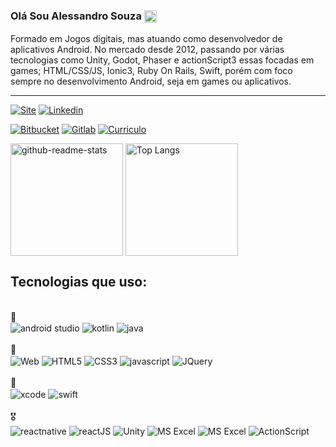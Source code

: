 ### Olá Sou Alessandro Souza <img align="center" alt="hi" width="20" src="https://raw.githubusercontent.com/kaueMarques/kaueMarques/master/hi.gif" />

Formado em Jogos digitais, mas atuando como desenvolvedor de aplicativos Android. No mercado desde 2012, passando por várias tecnologias como Unity, Godot, Phaser e actionScript3 essas focadas em games; HTML/CSS/JS, Ionic3, Ruby On Rails, Swift, porém com foco sempre no desenvolvimento Android, seja em games ou aplicativos.

----


[![Site](https://img.shields.io/badge/alesefs.github.io-000000?style=for-the-badge&logo=About.me&logoColor=white)](https://alesefs.github.io/)
[![Linkedin](https://img.shields.io/badge/LinkedIn-0077B5?style=for-the-badge&logo=linkedin&logoColor=white)](https://www.linkedin.com/in/alesefs/)

[![Bitbucket](https://img.shields.io/badge/Bitbucket-0747a6?style=for-the-badge&logo=bitbucket&logoColor=white)](https://bitbucket.org/alesefs)
[![Gitlab](https://img.shields.io/badge/GitLab-330F63?style=for-the-badge&logo=gitlab&logoColor=white)](https://gitlab.com/alesefs)
[![Curriculo](https://img.shields.io/badge/Codepen-000000?style=for-the-badge&logo=codepen&logoColor=white)](https://codepen.io/alesefs/pen/NWKMOaJ)
<!--[![Site](https://img.shields.io/website?label=alesefs@github.com&style=for-the-badge&url=https://alesefs.github.io/)](https://alesefs.github.io/)-->


<!--![Alessandro's GitHub stats](https://github-readme-stats.vercel.app/api?username=alesefs&show_icons=true&theme=transparent)
![Top Langs](https://github-readme-stats.vercel.app/api/top-langs/?username=alesefs&hide_progress=false&langs_count=8&layout=compact&theme=transparent) -->

<div>
    <img align="center" height="180em" alt="github-readme-stats" src="https://github-readme-stats.vercel.app/api?username=alesefs&show_icons=true&theme=transparent&include_all_commits=true&count_private=true&rank_icon=github" />
    <img align="center" height="180em" alt="Top Langs" src="https://github-readme-stats.vercel.app/api/top-langs/?username=alesefs&hide_progress=false&langs_count=8&layout=compact&theme=transparent" />
</div>

## Tecnologias que uso:

<div style="display: inline_block">
    <br/>
    🥇
    <br/>
    <img align="center" alt="android studio" src="https://img.shields.io/badge/Android_Studio-3DDC84?style=for-the-badge&logo=android-studio&logoColor=white" />
    <img align="center" alt="kotlin" src="https://img.shields.io/badge/Kotlin-0095D5?&style=for-the-badge&logo=kotlin&logoColor=white" />
    <img align="center" alt="java" src="https://img.shields.io/badge/Java-ED8B00?style=for-the-badge&logo=openjdk&logoColor=white" />
</div>
<div style="display: inline_block">
    <br/>
   🥈
   <br/>
    <img align="center" alt="Web" src="https://img.shields.io/badge/website-000000?style=for-the-badge&logo=About.me&logoColor=white" />
    <img align="center" alt="HTML5" src="https://img.shields.io/badge/HTML5-E34F26?style=for-the-badge&logo=html5&logoColor=white" />
    <img align="center" alt="CSS3" src="https://img.shields.io/badge/CSS3-1572B6?style=for-the-badge&logo=css3&logoColor=white" />
    <img align="center" alt="javascript" src="https://img.shields.io/badge/JavaScript-F7DF1E?style=for-the-badge&logo=javascript&logoColor=black" />
    <img align="center" alt="JQuery" src="https://img.shields.io/badge/jQuery-0769AD?style=for-the-badge&logo=jquery&logoColor=white" />
</div>
<div style="display: inline_block">
    <br/>
    🥉
    <br/>
    <img align="center" alt="xcode" src="https://img.shields.io/badge/Xcode-007ACC?style=for-the-badge&logo=Xcode&logoColor=white" />
    <img align="center" alt="swift" src="https://img.shields.io/badge/Swift-FA7343?style=for-the-badge&logo=swift&logoColor=white" />
</div>
<div style="display: inline_block">
    <br/>
    🎖️
    <br/>
    <img align="center" alt="reactnative" src="https://img.shields.io/badge/React_Native-20232A?style=for-the-badge&logo=react&logoColor=61DAFB" />
    <img align="center" alt="reactJS" src="https://img.shields.io/badge/React-20232A?style=for-the-badge&logo=react&logoColor=61DAFB" />
    <img align="center" alt="Unity" src="https://img.shields.io/badge/Unity-100000?style=for-the-badge&logo=unity&logoColor=white" />
    <img align="center" alt="MS Excel" src="https://img.shields.io/badge/Microsoft_Excel-217346?style=for-the-badge&logo=microsoft-excel&logoColor=white" />
    <img align="center" alt="MS Excel" src="https://img.shields.io/badge/Phaser3-5C106F?style=for-the-badge&logo=typescript&logoColor=white" />
    <img align="center" alt="ActionScript" src="https://img.shields.io/badge/ActionScript3-FF4F26?style=for-the-badge&logo=actionscript&logoColor=white" />
</div>
